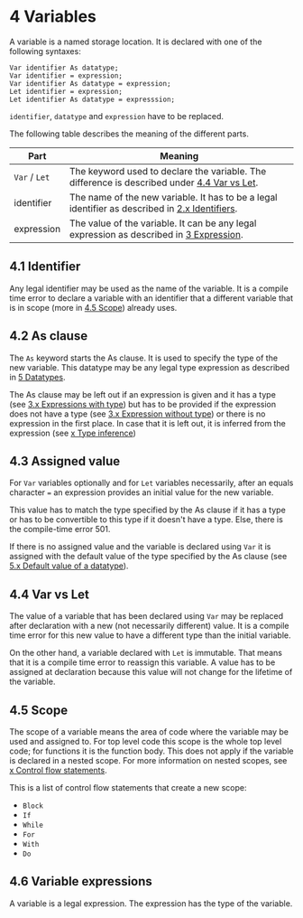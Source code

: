# 4 Variables

A variable is a named storage location. It is declared with one of the following syntaxes:

```
Var identifier As datatype;
Var identifier = expression;
Var identifier As datatype = expression;
Let identifier = expression;
Let identifier As datatype = expresssion;
```

`identifier`, `datatype` and `expression` have to be replaced.

The following table describes the meaning of the different parts.

| Part          | Meaning                                                      |
| ------------- | ------------------------------------------------------------ |
| `Var` / `Let` | The keyword used to declare the variable. The difference is described under <u>4.4 Var vs Let</u>. |
| identifier    | The name of the new variable. It has to be a legal identifier as described in <u>2.x Identifiers</u>. |
| expression    | The value of the variable. It can be any legal expression as described in <u>3 Expression</u>. |

## 4.1 Identifier

Any legal identifier may be used as the name of the variable. It is a compile time error to declare a variable with an identifier that a different variable that is in scope (more in <u>4.5 Scope</u>) already uses.

## 4.2 As clause

The `As` keyword starts the As clause. It is used to specify the type of the new variable. This datatype may be any legal type expression as described in <u>5 Datatypes</u>.

The As clause may be left out if an expression is given and it has a type (see <u>3.x Expressions with type</u>) but has to be provided if the expression does not have a type (see <u>3.x Expression without type</u>) or there is no expression in the first place. In case that it is left out, it is inferred from the expression (see <u>x Type inference</u>)

## 4.3 Assigned value

For `Var` variables optionally and for `Let` variables necessarily, after an equals character `=` an expression provides an initial value for the new variable.

This value has to match the type specified by the As clause if it has a type or has to be convertible to this type if it doesn't have a type. Else, there is the compile-time error 501.

If there is no assigned value and the variable is declared using `Var` it is assigned with the default value of the type specified by the As clause (see <u>5.x Default value of a datatype</u>).

## 4.4 Var vs Let

The value of a variable that has been declared using `Var` may be replaced after declaration with a new (not necessarily different) value. It is a compile time error for this new value to have a different type than the initial variable.

On the other hand, a variable declared with `Let` is immutable. That means that it is a compile time error to reassign this variable. A value has to be assigned at declaration because this value will not change for the lifetime of the variable.

## 4.5 Scope

The scope of a variable means the area of code where the variable may be used and assigned to. For top level code this scope is the whole top level code; for functions it is the function body. This does not apply if the variable is declared in a nested scope. For more information on nested scopes, see <u>x Control flow statements</u>.

This is a list of control flow statements that create a new scope:

- `Block`
- `If`
- `While`
- `For`
- `With`
- `Do`

## 4.6 Variable expressions

A variable is a legal expression. The expression has the type of the variable.